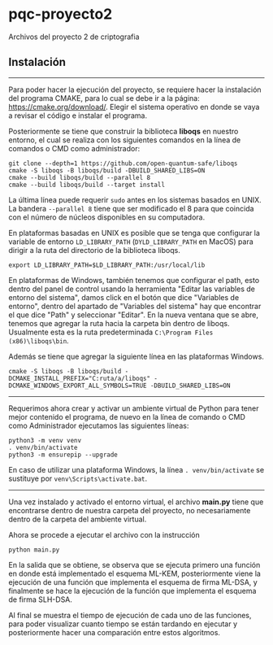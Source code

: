 # pqc-proyecto2
Archivos del proyecto 2 de criptografia

## Instalación

---

Para poder hacer la ejecución del proyecto, se requiere hacer la instalación del programa CMAKE, para lo cual se debe ir a la página: https://cmake.org/download/. 
Elegir el sistema operativo en donde se vaya a revisar el código e instalar el programa.

Posteriormente se tiene que construir la biblioteca **liboqs** en nuestro entorno, el cual se realiza con los siguientes comandos en la línea de comandos o CMD como administrador:

```
git clone --depth=1 https://github.com/open-quantum-safe/liboqs
cmake -S liboqs -B liboqs/build -DBUILD_SHARED_LIBS=ON
cmake --build liboqs/build --parallel 8
cmake --build liboqs/build --target install
```
La última línea puede requerir ```sudo``` antes en los sistemas basados en UNIX. La bandera ```--parallel 8``` tiene que ser modificado el 8 para que coincida con el número de núcleos disponibles en su computadora.

En plataformas basadas en UNIX es posible que se tenga que configurar la variable de entorno ```LD_LIBRARY_PATH``` (```DYLD_LIBRARY_PATH``` en MacOS) para dirigir a la ruta del directorio de la biblioteca liboqs.

```
export LD_LIBRARY_PATH=$LD_LIBRARY_PATH:/usr/local/lib
```

En plataformas de Windows, también tenemos que configurar el path, esto dentro del panel de control usando la herramienta "Editar las variables de entorno del sistema", damos click en el botón que dice "Variables de entorno", dentro del apartado de "Variables del sistema" hay que encontrar el que dice "Path" y seleccionar "Editar". En la nueva ventana que se abre, tenemos que agregar la ruta hacia la carpeta bin dentro de liboqs. Usualmente esta es la ruta predeterminada ```C:\Program Files (x86)\liboqs\bin```.

Además se tiene que agregar la siguiente línea en las plataformas Windows.

```
cmake -S liboqs -B liboqs/build -DCMAKE_INSTALL_PREFIX="C:ruta/a/liboqs" -DCMAKE_WINDOWS_EXPORT_ALL_SYMBOLS=TRUE -DBUILD_SHARED_LIBS=ON
```

---

Requerimos ahora crear y activar un ambiente virtual de Python para tener mejor contenido el programa, de nuevo en la línea de comando o CMD como Administrador ejecutamos las siguientes líneas:

```
python3 -m venv venv
. venv/bin/activate
python3 -m ensurepip --upgrade
```

En caso de utilizar una plataforma Windows, la línea ```. venv/bin/activate``` se sustituye por ```venv\Scripts\activate.bat```.

---

Una vez instalado y activado el entorno virtual, el archivo **main.py** tiene que encontrarse dentro de nuestra carpeta del proyecto, no necesariamente dentro de la carpeta del ambiente virtual.

Ahora se procede a ejecutar el archivo con la instrucción

```python main.py```

En la salida que se obtiene, se observa que se ejecuta primero una función en donde está implementado el esquema ML-KEM, posteriormente viene la ejecución de una función que implementa el esquema de firma ML-DSA, y finalmente se hace la ejecución de la función que implementa el esquema de firma SLH-DSA.

Al final se muestra el tiempo de ejecución de cada uno de las funciones, para poder visualizar cuanto tiempo se están tardando en ejecutar y posteriormente hacer una comparación entre estos algoritmos.
